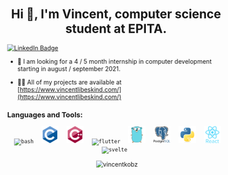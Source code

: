 <h1 align="center">Hi 👋, I'm Vincent, computer science student at EPITA.</h1>

[![LinkedIn Badge](https://img.shields.io/badge/LinkedIn-Profile-informational?style=flat&logo=linkedin&logoColor=white&color=0D76A8)](https://www.linkedin.com/in/vincent-libeskind/)


- 🔭  I am looking for a 4 / 5 month internship in computer development starting in august / september 2021.

- 👨‍💻 All of my projects are available at [https://www.vincentlibeskind.com/](https://www.vincentlibeskind.com/)

<h3 align="left">Languages and Tools:</h3>

<div align="center">

<div>
    <code> <img src="https://www.vectorlogo.zone/logos/gnu_bash/gnu_bash-icon.svg" alt="bash" width="40" height="40"/> </code>
    <code> <img src="https://raw.githubusercontent.com/devicons/devicon/master/icons/c/c-original.svg" alt="c" width="40" height="40"/> </code>
    <code> <img src="https://raw.githubusercontent.com/devicons/devicon/master/icons/cplusplus/cplusplus-original.svg" alt="cplusplus" width="40" height="40"/> </code>
    <code> <img src="https://www.vectorlogo.zone/logos/flutterio/flutterio-icon.svg" alt="flutter" width="40" height="40"/> </code>
    <code> <img src="https://raw.githubusercontent.com/devicons/devicon/master/icons/go/go-original.svg" alt="go" width="40" height="40"/> </code>
    <code> <img src="https://raw.githubusercontent.com/devicons/devicon/master/icons/postgresql/postgresql-original-wordmark.svg" alt="postgresql" width="40" height="40"/> </code>
    <code> <img src="https://raw.githubusercontent.com/devicons/devicon/master/icons/python/python-original.svg" alt="python" width="40" height="40"/> </code>
    <code> <img src="https://raw.githubusercontent.com/devicons/devicon/master/icons/react/react-original-wordmark.svg" alt="react" width="40"/> </code>
    <code> <img src="https://upload.wikimedia.org/wikipedia/commons/1/1b/Svelte_Logo.svg" alt="svelte" width="40" height="40"/> </code>
</div>
    
<p>&nbsp;<img align="center" src="https://github-readme-stats.vercel.app/api?username=vincentkobz&show_icons=true&theme=merko&title_color=9141ac&locale=en" alt="vincentkobz" /></p>
